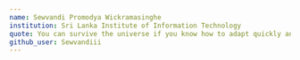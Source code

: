 ```yaml
---
name: Sewvandi Promodya Wickramasinghe
institution: Sri Lanka Institute of Information Technology
quote: You can survive the universe if you know how to adapt quickly and do many tasks at once.
github_user: Sewvandiii
---
```

